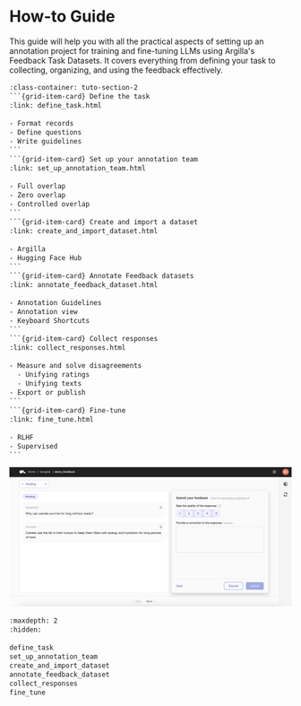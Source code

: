 # How-to Guide

This guide will help you with all the practical aspects of setting up an annotation project for training and fine-tuning LLMs using Argilla's Feedback Task Datasets. It covers everything from defining your task to collecting, organizing, and using the feedback effectively.


````{grid}  1 1 2 2
:class-container: tuto-section-2
```{grid-item-card} Define the task
:link: define_task.html

- Format records
- Define questions
- Write guidelines
```
```{grid-item-card} Set up your annotation team
:link: set_up_annotation_team.html

- Full overlap
- Zero overlap
- Controlled overlap
```
```{grid-item-card} Create and import a dataset
:link: create_and_import_dataset.html

- Argilla
- Hugging Face Hub
```
```{grid-item-card} Annotate Feedback datasets
:link: annotate_feedback_dataset.html

- Annotation Guidelines
- Annotation view
- Keyboard Shortcuts
```
```{grid-item-card} Collect responses
:link: collect_responses.html

- Measure and solve disagreements
  - Unifying ratings
  - Unifying texts
- Export or publish
```
```{grid-item-card} Fine-tune
:link: fine_tune.html

- RLHF
- Supervised
```
````

![Feedback dataset snapshot](../../../_static/images/llms/snapshot-feedback-demo.png)

```{toctree}
:maxdepth: 2
:hidden:

define_task
set_up_annotation_team
create_and_import_dataset
annotate_feedback_dataset
collect_responses
fine_tune
```